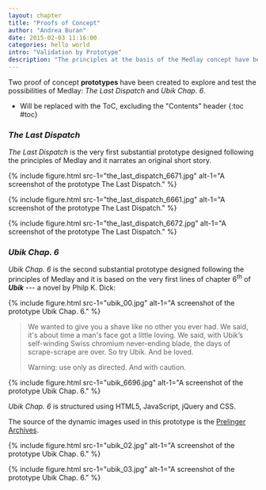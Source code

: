 ```yaml
---
layout: chapter
title: "Proofs of Concept"
author: "Andrea Buran"
date: 2015-02-03 11:16:00
categories: hello world
intro: "Validation by Prototype"
description: "The principles at the basis of the Medlay concept have been validated in two proof of concept prototypes: The Last Dispatch and Ubik Chap. 6."
---
```


Two proof of concept **prototypes** have been created to explore and test the possibilities of Medlay: *The Last Dispatch* and *Ubik Chap. 6*.

+ Will be replaced with the ToC, excluding the "Contents" header
{:toc #toc}

### *The Last Dispatch*

*The Last Dispatch* is the very first substantial prototype designed following the principles of Medlay and it narrates an original short story.

{% include figure.html src-1="the_last_dispatch_6671.jpg" alt-1="A screenshot of the prototype The Last Dispatch." %}

{% include figure.html src-1="the_last_dispatch_6661.jpg" alt-1="A screenshot of the prototype The Last Dispatch." %}

{% include figure.html src-1="the_last_dispatch_6672.jpg" alt-1="A screenshot of the prototype The Last Dispatch." %}

### *Ubik Chap. 6*

*Ubik Chap. 6* is the second substantial prototype designed following the principles of Medlay and it is based on the very first lines of chapter 6<sup>th</sup> of ***Ubik*** --- a novel by Philp K. Dick:

{% include figure.html src-1="ubik_00.jpg" alt-1="A screenshot of the prototype Ubik Chap. 6." %}

> We wanted to give you a shave like no other you ever had. We said, it's about time a man's face got a little loving. We said, with Ubik’s self-winding Swiss chromium never-ending blade, the days of scrape-scrape are over. So try Ubik. And be loved.
> 
> Warning: use only as directed. And with caution.

{% include figure.html src-1="ubik_6696.jpg" alt-1="A screenshot of the prototype Ubik Chap. 6." %}

*Ubik Chap. 6* is structured using HTML5, JavaScript, jQuery and CSS.

The source of the dynamic images used in this prototype is the [Prelinger Archives](https://archive.org/details/prelinger "The Prelinger Archives").

{% include figure.html src-1="ubik_02.jpg" alt-1="A screenshot of the prototype Ubik Chap. 6." %}

{% include figure.html src-1="ubik_03.jpg" alt-1="A screenshot of the prototype Ubik Chap. 6." %}